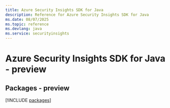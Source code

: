 ```yaml
---
title: Azure Security Insights SDK for Java
description: Reference for Azure Security Insights SDK for Java
ms.date: 08/07/2025
ms.topic: reference
ms.devlang: java
ms.service: securityinsights
---
```

# Azure Security Insights SDK for Java - preview
## Packages - preview
[!INCLUDE [packages](security-insights-index.md)]
